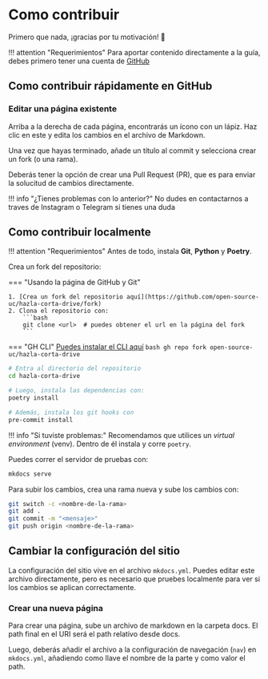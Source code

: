 # Como contribuir

Primero que nada, ¡gracias por tu motivación! 🥳

!!! attention "Requerimientos"
    Para aportar contenido directamente a la guía, debes primero
    tener una cuenta de [GitHub](https://github.com/signup)


## Como contribuir rápidamente en GitHub

### Editar una página existente

Arriba a la derecha de cada página, encontrarás un ícono con un lápiz.
Haz clic en este y edita los cambios en el archivo de Markdown.

Una vez que hayas terminado, añade un título al commit
y selecciona crear un fork (o una rama).

Deberás tener la opción de crear una Pull Request (PR), que es para
enviar la solucitud de cambios directamente.

!!! info "¿Tienes problemas con lo anterior?"
    No dudes en contactarnos a traves de Instagram
    o Telegram si tienes una duda


## Como contribuir localmente

!!! attention "Requerimientos"
    Antes de todo, instala **Git**, **Python** y **Poetry**.

Crea un fork del repositorio:

=== "Usando la página de GitHub y Git"

    1. [Crea un fork del repositorio aquí](https://github.com/open-source-uc/hazla-corta-drive/fork)
    2. Clona el repositorio con:
        ```bash
        git clone <url>  # puedes obtener el url en la página del fork
        ```

=== "GH CLI"
    [Puedes instalar el CLI aquí](https://cli.github.com/)
    ```bash
    gh repo fork open-source-uc/hazla-corta-drive
    ```


```bash
# Entra al directorio del repositorio
cd hazla-corta-drive

# Luego, instala las dependencias con:
poetry install

# Además, instala los git hooks con
pre-commit install
```
!!! info "Si tuviste problemas:"
    Recomendamos que utilices un *virtual environment* (venv).
    Dentro de él instala y corre `poetry`.

Puedes correr el servidor de pruebas con:

```sh
mkdocs serve
```

Para subir los cambios, crea una rama nueva y sube los cambios con:

```sh
git switch -c <nombre-de-la-rama>
git add .
git commit -m "<mensaje>"
git push origin <nombre-de-la-rama>
```

## Cambiar la configuración del sitio

La configuración del sitio vive en el archivo `mkdocs.yml`.
Puedes editar este archivo directamente, pero es necesario que pruebes
localmente para ver si los cambios se aplican correctamente.


### Crear una nueva página

Para crear una página, sube un archivo de markdown en la carpeta docs.
El path final en el URI será el path relativo desde docs.

Luego, deberás añadir el archivo a la configuración de navegación (`nav`)
en `mkdocs.yml`, añadiendo como llave el nombre de la parte y como valor el path.
